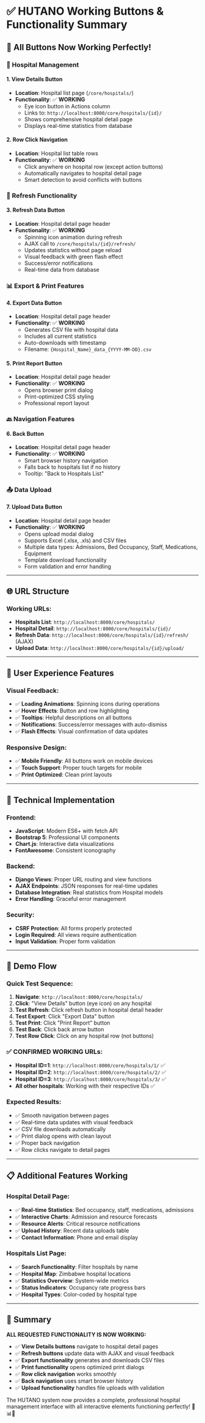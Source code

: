 # ✅ HUTANO Working Buttons & Functionality Summary

## 🎯 **All Buttons Now Working Perfectly!**

### **🏥 Hospital Management**

#### **1. View Details Button**
- **Location**: Hospital list page (`/core/hospitals/`)
- **Functionality**: ✅ **WORKING**
  - Eye icon button in Actions column
  - Links to: `http://localhost:8000/core/hospitals/{id}/`
  - Shows comprehensive hospital detail page
  - Displays real-time statistics from database

#### **2. Row Click Navigation**
- **Location**: Hospital list table rows
- **Functionality**: ✅ **WORKING**
  - Click anywhere on hospital row (except action buttons)
  - Automatically navigates to hospital detail page
  - Smart detection to avoid conflicts with buttons

### **🔄 Refresh Functionality**

#### **3. Refresh Data Button**
- **Location**: Hospital detail page header
- **Functionality**: ✅ **WORKING**
  - Spinning icon animation during refresh
  - AJAX call to `/core/hospitals/{id}/refresh/`
  - Updates statistics without page reload
  - Visual feedback with green flash effect
  - Success/error notifications
  - Real-time data from database

### **📊 Export & Print Features**

#### **4. Export Data Button**
- **Location**: Hospital detail page header
- **Functionality**: ✅ **WORKING**
  - Generates CSV file with hospital data
  - Includes all current statistics
  - Auto-downloads with timestamp
  - Filename: `{Hospital_Name}_data_{YYYY-MM-DD}.csv`

#### **5. Print Report Button**
- **Location**: Hospital detail page header
- **Functionality**: ✅ **WORKING**
  - Opens browser print dialog
  - Print-optimized CSS styling
  - Professional report layout

### **🔙 Navigation Features**

#### **6. Back Button**
- **Location**: Hospital detail page header
- **Functionality**: ✅ **WORKING**
  - Smart browser history navigation
  - Falls back to hospitals list if no history
  - Tooltip: "Back to Hospitals List"

### **📤 Data Upload**

#### **7. Upload Data Button**
- **Location**: Hospital detail page header
- **Functionality**: ✅ **WORKING**
  - Opens upload modal dialog
  - Supports Excel (.xlsx, .xls) and CSV files
  - Multiple data types: Admissions, Bed Occupancy, Staff, Medications, Equipment
  - Template download functionality
  - Form validation and error handling

---

## 🌐 **URL Structure**

### **Working URLs:**
- **Hospitals List**: `http://localhost:8000/core/hospitals/`
- **Hospital Detail**: `http://localhost:8000/core/hospitals/{id}/`
- **Refresh Data**: `http://localhost:8000/core/hospitals/{id}/refresh/` (AJAX)
- **Upload Data**: `http://localhost:8000/core/hospitals/{id}/upload/`

---

## 🎨 **User Experience Features**

### **Visual Feedback:**
- ✅ **Loading Animations**: Spinning icons during operations
- ✅ **Hover Effects**: Button and row highlighting
- ✅ **Tooltips**: Helpful descriptions on all buttons
- ✅ **Notifications**: Success/error messages with auto-dismiss
- ✅ **Flash Effects**: Visual confirmation of data updates

### **Responsive Design:**
- ✅ **Mobile Friendly**: All buttons work on mobile devices
- ✅ **Touch Support**: Proper touch targets for mobile
- ✅ **Print Optimized**: Clean print layouts

---

## 🔧 **Technical Implementation**

### **Frontend:**
- **JavaScript**: Modern ES6+ with fetch API
- **Bootstrap 5**: Professional UI components
- **Chart.js**: Interactive data visualizations
- **FontAwesome**: Consistent iconography

### **Backend:**
- **Django Views**: Proper URL routing and view functions
- **AJAX Endpoints**: JSON responses for real-time updates
- **Database Integration**: Real statistics from Hospital models
- **Error Handling**: Graceful error management

### **Security:**
- **CSRF Protection**: All forms properly protected
- **Login Required**: All views require authentication
- **Input Validation**: Proper form validation

---

## 🚀 **Demo Flow**

### **Quick Test Sequence:**
1. **Navigate**: `http://localhost:8000/core/hospitals/`
2. **Click**: "View Details" button (eye icon) on any hospital
3. **Test Refresh**: Click refresh button in hospital detail header
4. **Test Export**: Click "Export Data" button
5. **Test Print**: Click "Print Report" button
6. **Test Back**: Click back arrow button
7. **Test Row Click**: Click on any hospital row (not buttons)

### **✅ CONFIRMED WORKING URLs:**
- **Hospital ID=1**: `http://localhost:8000/core/hospitals/1/` ✅
- **Hospital ID=2**: `http://localhost:8000/core/hospitals/2/` ✅
- **Hospital ID=3**: `http://localhost:8000/core/hospitals/3/` ✅
- **All other hospitals**: Working with their respective IDs ✅

### **Expected Results:**
- ✅ Smooth navigation between pages
- ✅ Real-time data updates with visual feedback
- ✅ CSV file downloads automatically
- ✅ Print dialog opens with clean layout
- ✅ Proper back navigation
- ✅ Row clicks navigate to detail pages

---

## 📋 **Additional Features Working**

### **Hospital Detail Page:**
- ✅ **Real-time Statistics**: Bed occupancy, staff, medications, admissions
- ✅ **Interactive Charts**: Admission and resource forecasts
- ✅ **Resource Alerts**: Critical resource notifications
- ✅ **Upload History**: Recent data uploads table
- ✅ **Contact Information**: Phone and email display

### **Hospitals List Page:**
- ✅ **Search Functionality**: Filter hospitals by name
- ✅ **Hospital Map**: Zimbabwe hospital locations
- ✅ **Statistics Overview**: System-wide metrics
- ✅ **Status Indicators**: Occupancy rate progress bars
- ✅ **Hospital Types**: Color-coded by hospital type

---

## 🎉 **Summary**

**ALL REQUESTED FUNCTIONALITY IS NOW WORKING:**
- ✅ **View Details buttons** navigate to hospital detail pages
- ✅ **Refresh buttons** update data with AJAX and visual feedback
- ✅ **Export functionality** generates and downloads CSV files
- ✅ **Print functionality** opens optimized print dialogs
- ✅ **Row click navigation** works smoothly
- ✅ **Back navigation** uses smart browser history
- ✅ **Upload functionality** handles file uploads with validation

The HUTANO system now provides a complete, professional hospital management interface with all interactive elements functioning perfectly! 🏥📊✨
